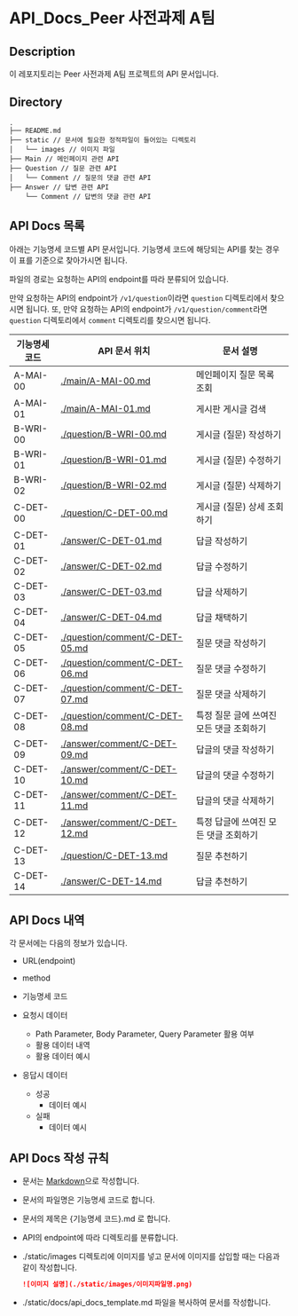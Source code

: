
# API_Docs_Peer 사전과제 A팀

## Description

이 레포지토리는 Peer 사전과제 A팀 프로젝트의 API 문서입니다.

## Directory

```
.
├── README.md
├── static // 문서에 필요한 정적파일이 들어있는 디렉토리
│   └── images // 이미지 파일
├── Main // 메인페이지 관련 API
├── Question // 질문 관련 API
│   └── Comment // 질문의 댓글 관련 API 
├── Answer // 답변 관련 API
    └── Comment // 답변의 댓글 관련 API
```

## API Docs 목록

아래는 기능명세 코드별 API 문서입니다.
기능명세 코드에 해당되는 API를 찾는 경우 이 표를 기준으로 찾아가시면 됩니다.

파일의 경로는 요청하는 API의 endpoint를 따라 분류되어 있습니다.

만약 요청하는 API의 endpoint가 `/v1/question`이라면 `question` 디렉토리에서 찾으시면 됩니다.
또, 만약 요청하는 API의 endpoint가 `/v1/question/comment`라면 `question` 디렉토리에서 `comment` 디렉토리를 찾으시면 됩니다.

| 기능명세 코드 | API 문서 위치 | 문서 설명 |
| --- | --- | --- |
| A-MAI-00 | [./main/A-MAI-00.md](./main/A-MAI-00.md) | 메인페이지 질문 목록 조회 |
| A-MAI-01 | [./main/A-MAI-01.md](./main/A-MAI-01.md) | 게시판 게시글 검색 |
| B-WRI-00 | [./question/B-WRI-00.md](./question/B-WRI-00.md) | 게시글 (질문) 작성하기 |
| B-WRI-01 | [./question/B-WRI-01.md](./question/B-WRI-01.md) | 게시글 (질문) 수정하기 |
| B-WRI-02 | [./question/B-WRI-02.md](./question/B-WRI-02.md) | 게시글 (질문) 삭제하기 |
| C-DET-00 | [./question/C-DET-00.md](./question/C-DET-00.md) | 게시글 (질문) 상세 조회하기 |
| C-DET-01 | [./answer/C-DET-01.md](./answer/C-DET-01.md) | 답글 작성하기 |
| C-DET-02 | [./answer/C-DET-02.md](./answer/C-DET-02.md) | 답글 수정하기 |
| C-DET-03 | [./answer/C-DET-03.md](./answer/C-DET-03.md) | 답글 삭제하기 |
| C-DET-04 | [./answer/C-DET-04.md](./answer/C-DET-04.md) | 답글 채택하기 |
| C-DET-05 | [./question/comment/C-DET-05.md](./question/comment/C-DET-05.md) | 질문 댓글 작성하기 |
| C-DET-06 | [./question/comment/C-DET-06.md](./question/comment/C-DET-06.md) | 질문 댓글 수정하기 |
| C-DET-07 | [./question/comment/C-DET-07.md](./question/comment/C-DET-07.md) | 질문 댓글 삭제하기 |
| C-DET-08 | [./question/comment/C-DET-08.md](./question/comment/C-DET-08.md) | 특정 질문 글에 쓰여진 모든 댓글 조회하기 |
| C-DET-09 | [./answer/comment/C-DET-09.md](./answer/comment/C-DET-09.md) | 답글의 댓글 작성하기 |
| C-DET-10 | [./answer/comment/C-DET-10.md](./answer/comment/C-DET-10.md) | 답글의 댓글 수정하기 |
| C-DET-11 | [./answer/comment/C-DET-11.md](./answer/comment/C-DET-11.md) | 답글의 댓글 삭제하기 |
| C-DET-12 | [./answer/comment/C-DET-12.md](./answer/comment/C-DET-12.md) | 특정 답글에 쓰여진 모든 댓글 조회하기 |
| C-DET-13 | [./question/C-DET-13.md](./question/C-DET-13.md) | 질문 추천하기 |
| C-DET-14 | [./answer/C-DET-14.md](./answer/C-DET-14.md) | 답글 추천하기 |


## API Docs 내역
각 문서에는 다음의 정보가 있습니다.

- URL(endpoint)
- method
- 기능명세 코드

- 요청시 데이터
    - Path Parameter, Body Parameter, Query Parameter 활용 여부
    - 활용 데이터 내역
    - 활용 데이터 예시
- 응답시 데이터
    - 성공
        - 데이터 예시
    - 실패
        - 데이터 예시

## API Docs 작성 규칙

- 문서는 [Markdown](https://gist.github.com/ihoneymon/652be052a0727ad59601)으로 작성합니다.

- 문서의 파일명은 기능명세 코드로 합니다.

- 문서의 제목은 {기능명세 코드}.md 로 합니다.

- API의 endpoint에 따라 디렉토리를 분류합니다.

- ./static/images 디렉토리에 이미지를 넣고 문서에 이미지를 삽입할 때는 다음과 같이 작성합니다.

    ```markdown
    ![이미지 설명](./static/images/이미지파일명.png)
    ```

- ./static/docs/api_docs_template.md 파일을 복사하여 문서를 작성합니다.